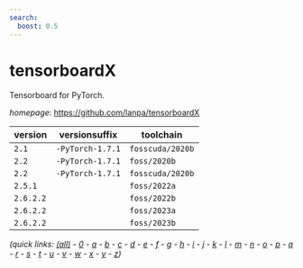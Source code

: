 ```yaml
---
search:
  boost: 0.5
---
```

# tensorboardX

Tensorboard for PyTorch.

*homepage*: <https://github.com/lanpa/tensorboardX>

version | versionsuffix | toolchain
--------|---------------|----------
``2.1`` | ``-PyTorch-1.7.1`` | ``fosscuda/2020b``
``2.2`` | ``-PyTorch-1.7.1`` | ``foss/2020b``
``2.2`` | ``-PyTorch-1.7.1`` | ``fosscuda/2020b``
``2.5.1`` |  | ``foss/2022a``
``2.6.2.2`` |  | ``foss/2022b``
``2.6.2.2`` |  | ``foss/2023a``
``2.6.2.2`` |  | ``foss/2023b``


*(quick links: [(all)](../index.md) - [0](../0/index.md) - [a](../a/index.md) - [b](../b/index.md) - [c](../c/index.md) - [d](../d/index.md) - [e](../e/index.md) - [f](../f/index.md) - [g](../g/index.md) - [h](../h/index.md) - [i](../i/index.md) - [j](../j/index.md) - [k](../k/index.md) - [l](../l/index.md) - [m](../m/index.md) - [n](../n/index.md) - [o](../o/index.md) - [p](../p/index.md) - [q](../q/index.md) - [r](../r/index.md) - [s](../s/index.md) - [t](../t/index.md) - [u](../u/index.md) - [v](../v/index.md) - [w](../w/index.md) - [x](../x/index.md) - [y](../y/index.md) - [z](../z/index.md))*

